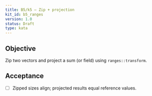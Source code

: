 ```yaml
---
title: B5/k5 — Zip + projection
kit_id: b5_ranges
version: 1.0
status: Draft
type: kata
---
```

## Objective
Zip two vectors and project a sum (or field) using `ranges::transform`.
## Acceptance
- [ ] Zipped sizes align; projected results equal reference values.
